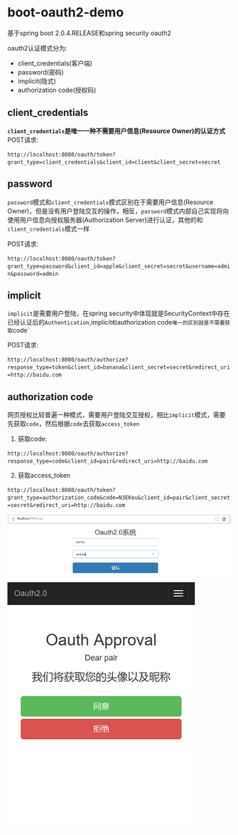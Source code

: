 # boot-oauth2-demo
基于spring boot 2.0.4.RELEASE和spring security oauth2

oauth2认证模式分为:

+ client_credentials(客户端)
+ password(密码)
+ implicit(隐式)
+ authorization code(授权码)


## client_credentials

**`client_credentials`是唯一一种不需要用户信息(Resource Owner)的认证方式**
POST请求:  

`http://localhost:8080/oauth/token?grant_type=client_credentials&client_id=client&client_secret=secret`


## password

`password`模式和`client_credentials`模式区别在于需要用户信息(Resource Owner)，但是没有用户登陆交互的操作，相反，`password`模式内部自己实现将向
使用用户信息向授权服务器(Authorization Server)进行认证，其他的和`client_credentials`模式一样

POST请求: 

`http://localhost:8080/oauth/token?grant_type=password&client_id=apple&client_secret=secret&username=admin&password=admin`




## implicit

`implicit`是需要用户登陆，在spring security中体现就是SecurityContext中存在已经认证后的`Authentication`,implicit`和`authorization code`唯一的区别就是不需要获取`code`

POST请求: 

`http://localhost:8080/oauth/authorize?response_type=token&client_id=banana&client_secret=secret&redirect_uri=http://baidu.com`



## authorization code

网页授权比较普遍一种模式，需要用户登陆交互授权，相比`implicit`模式，需要先获取`code`，然后根据`code`去获取`access_token`

1. 获取code:  

`http://localhost:8080/oauth/authorize?response_type=code&client_id=pair&redirect_uri=http://baidu.com`

2. 获取access_token

`http://localhost:8080/oauth/token?grant_type=authorization_code&code=N3EKeu&client_id=pair&client_secret=secret&redirect_uri=http://baidu.com`


![login](https://github.com/mraye/boot-oauth2-demo/raw/master/screenshots/login.png)

![access_confirm](https://github.com/mraye/boot-oauth2-demo/raw/master/screenshots/access_confirm.png)





